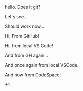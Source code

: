 hello. Does it git?

Let´s see...

Should work now...

Hi, From GitHub!

Hi, from local VS Code!

And from GH again...

And once again from local VSCode.

And now from CodeSpace!


+1